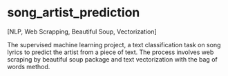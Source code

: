 # song_artist_prediction
[NLP, Web Scrapping, Beautiful Soup, Vectorization]

The supervised machine learning project, a text classification task on song lyrics to predict the artist from a piece of text. The process involves web scraping by beautiful soup package and text vectorization with the bag of words method.

